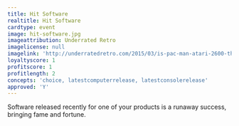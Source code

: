 ```yaml
---
title: Hit Software
realtitle: Hit Software
cardtype: event
image: hit-software.jpg
imageattribution: Underrated Retro
imagelicense: null
imagelink: 'http://underratedretro.com/2015/03/is-pac-man-atari-2600-that-bad/'
loyaltyscore: 1
profitscore: 1
profitlength: 2
concepts: 'choice, latestcomputerrelease, latestconsolerelease'
approved: 'Y'
---
```


Software released recently for one of your products is a runaway success, bringing fame and fortune.
